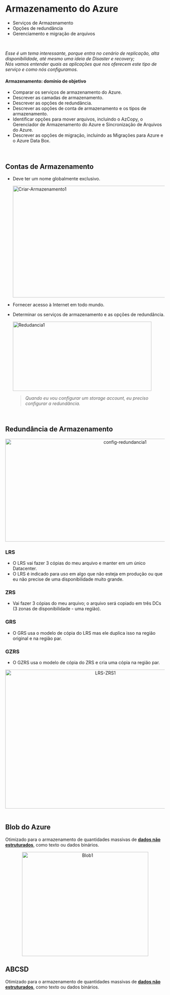 # Armazenamento do Azure

- Serviços de Armazenamento
- Opções de redundância
- Gerenciamento e migração de arquivos
<br>


  *Esse é um tema interessante, porque entra no cenário de replicação, alta disponibilidade, até mesmo uma ideia de Disaster e recovery;* <br>
  *Nós vamos entender quais as aplicações que nos oferecem este tipo de serviço e como nós configuramos.*


#### Armazenamento: domínio de objetivo
- Comparar os serviços de armazenamento do Azure.
- Descrever as camadas de armazenamento.
- Descrever as opções de redundância.
- Descrever as opções de conta de armazenamento e os tipos de armazenamento.
- Identificar opções para mover arquivos, incluindo o AzCopy, o Gerenciador de Armazenamento do Azure e Sincronização de Arquivos do Azure.
- Descrever as opções de migração, incluindo as Migrações para Azure e o Azure Data Box.
<br>


## Contas de Armazenamento
- Deve ter um nome globalmente exclusivo.

  <img width="510" height="353" alt="Criar-Armazenamento1" src="https://github.com/user-attachments/assets/4b2a883e-11ee-4bd1-970b-4d096538a498" />
  
- Fornecer acesso à Internet em todo mundo.


- Determinar os serviços de armazenamento e as opções de redundância.

    <img width="438" height="219" alt="Redudancia1" src="https://github.com/user-attachments/assets/5fa8d542-8a15-4eb6-a199-3ee2cffb4873" />  <br>

    >*Quando eu vou configurar um storage account, eu preciso configurar a redundância.*
    
    <br>

## Redundância de Armazenamento
<div align="center">
<img width="741" height="325" alt="config-redundancia1" src="https://github.com/user-attachments/assets/91509bb4-0de2-4a04-a5eb-88a38bbfbdf0" />
</div>

 ### LRS
 - O LRS vai fazer 3 cópias do meu arquivo e manter em um único Datacenter.
 - O LRS é indicado para uso em algo que não esteja em produção ou que eu não precise de uma disponibilidade muito grande.

  
 ### ZRS
 - Vai fazer 3 cópias do meu arquivo; o arquivo será copiado em três DCs (3 zonas de disponibilidade - uma região).


 ### GRS
 - O GRS usa o modelo de cópia do LRS mas ele duplica isso na região original e na região par.


 ### GZRS
 - O GZRS usa o modelo de cópia do ZRS e cria uma cópia na região par.
  <div align="center">
  <img width="617" height="439" alt="LRS-ZRS1" src="https://github.com/user-attachments/assets/5a1539ef-1cc0-48b1-87cc-a447975f5bad" />
  </div>
  
<br>

## Blob do Azure
   Otimizado para o armazenamento de quantidades massivas de **<ins>dados não estruturados</ins>**, como texto ou dados binários.
   <div align="center">
    
   <img width="399" height="329" alt="Blob1" src="https://github.com/user-attachments/assets/1e66134c-e55c-4cfb-a6fe-7ebfc50bef99" />
   
   </div>

## ABCSD
   Otimizado para o armazenamento de quantidades massivas de **<ins>dados não estruturados</ins>**, como texto ou dados binários.









